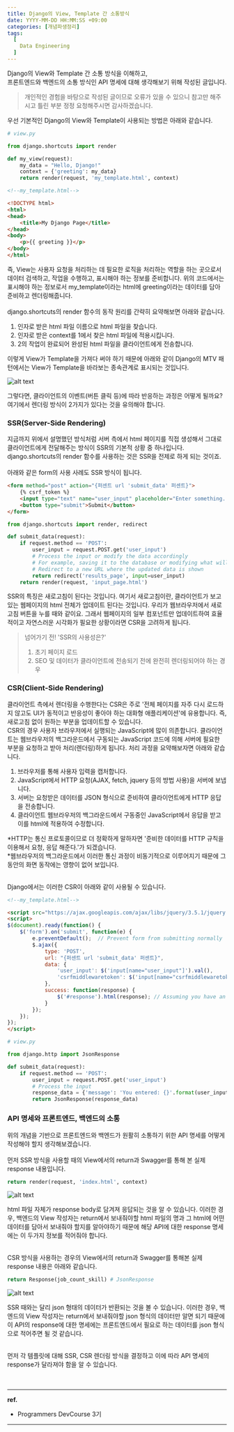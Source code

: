 ```yaml
---
title: Django의 View, Template 간 소통방식
date: YYYY-MM-DD HH:MM:SS +09:00
categories: [개념파생정리]
tags:
  [
    Data Engineering
  ]
---
```


Django의 View와 Template 간 소통 방식을 이해하고,<br/>
프론트엔드와 백엔드의 소통 방식인 API 명세에 대해 생각해보기 위해 작성된 글입니다.<br/>

> 개인적인 경험을 바탕으로 작성된 글이므로 오류가 있을 수 있으니 참고만 해주시고 틀린 부분 정정 요청해주시면 감사하겠습니다.

우선 기본적인 Django의 View와 Template이 사용되는 방법은 아래와 같습니다.

```python
# view.py

from django.shortcuts import render

def my_view(request):
    my_data = "Hello, Django!"
    context = {'greeting': my_data}
    return render(request, 'my_template.html', context)
```

```html
<!--my_template.html-->

<!DOCTYPE html>
<html>
<head>
    <title>My Django Page</title>
</head>
<body>
    <p>{{ greeting }}</p>
</body>
</html>
```

즉, View는 사용자 요청을 처리하는 데 필요한 로직을 처리하는 역할을 하는 곳으로서 데이터 검색하고, 작업을 수행하고, 표시해야 하는 정보를 준비합니다. 위의 코드에서는 표시해야 하는 정보로서 my_template이라는 html에 greeting이라는 데이터를 담아 준비하고 렌더링해줍니다.<br/>
<br/>
django.shortcuts의 render 함수의 동작 원리를 간략히 요약해보면 아래와 같습니다.<br/>

1. 인자로 받은 html 파일 이름으로 html 파일을 찾습니다.
2. 인자로 받은 context를 1에서 찾은 html 파일에 적용시킵니다.
3. 2의 작업이 완료되어 완성된 html 파일을 클라이언트에게 전송합니다.

이렇게 View가 Template을 가져다 써야 하기 때문에 아래와 같이 Django의 MTV 패턴에서는 View가 Template을 바라보는 종속관계로 표시되는 것입니다.

![alt text](./figures/mtv.png)

그렇다면, 클라이언트의 이벤트(버튼 클릭 등)에 따라 반응하는 과정은 어떻게 될까요?<br/>
여기에서 렌더링 방식이 2가지가 있다는 것을 유의해야 합니다.<br/>

### SSR(Server-Side Rendering)

지금까지 위에서 설명했던 방식처럼 서버 측에서 html 페이지를 직접 생성해서 그대로 클라이언트에게 전달해주는 방식이 SSR의 기본적 상황 중 하나입니다. django.shortcuts의 render 함수를 사용하는 것은 SSR을 전제로 하게 되는 것이죠.<br/>
<br/>
아래와 같은 form의 사용 사례도 SSR 방식이 됩니다.<br/>

```html
<form method="post" action="{퍼센트 url 'submit_data' 퍼센트}">
    {% csrf_token %}
    <input type="text" name="user_input" placeholder="Enter something...">
    <button type="submit">Submit</button>
</form>
```

```python
from django.shortcuts import render, redirect

def submit_data(request):
    if request.method == 'POST':
        user_input = request.POST.get('user_input')
        # Process the input or modify the data accordingly
        # For example, saving it to the database or modifying what will be displayed
        # Redirect to a new URL where the updated data is shown
        return redirect('results_page', input=user_input)
    return render(request, 'input_page.html')
```

SSR의 특징은 새로고침이 된다는 것입니다. 여기서 새로고침이란, 클라이언트가 보고 있는 웹페이지의 html 전체가 업데이트 된다는 것입니다. 우리가 웹브라우저에서 새로고침 버튼을 누를 때와 같이요. 그래서 웹페이지의 일부 컴포넌트만 업데이트하여 효율적이고 자연스러운 시각화가 필요한 상황이라면 CSR을 고려하게 됩니다.<br/>

> 넘어가기 전! 'SSR의 사용성은?'
> 1. 초기 페이지 로드
> 2. SEO 및 데이터가 클라이언트에 전송되기 전에 완전히 렌더링되어야 하는 경우

### CSR(Client-Side Rendering)

클라이언트 측에서 렌더링을 수행한다는 CSR은 주로 '전체 페이지를 자주 다시 로드하지 않고도 UI가 동적이고 반응성이 좋아야 하는 대화형 애플리케이션'에 유용합니다. 즉, 새로고침 없이 원하는 부분을 업데이트할 수 있습니다.<br/>
CSR의 경우 사용자 브라우저에서 실행되는 JavaScript에 많이 의존합니다. 클라이언트는 웹브라우저의 백그라운드에서 구동되는 JavaScript 코드에 의해 서버에 필요한 부분을 요청하고 받아 처리(렌더링)하게 됩니다. 처리 과정을 요약해보자면 아래와 같습니다.

1. 브라우저를 통해 사용자 입력을 캡처합니다.
2. JavaScript에서 HTTP 요청(AJAX, fetch, jquery 등의 방법 사용)을 서버에 보냅니다.
3. 서버는 요청받은 데이터를 JSON 형식으로 준비하여 클라이언트에게 HTTP 응답을 전송합니다.
4. 클라이언트 웹브라우저의 백그라운드에서 구동중인 JavaScript에서 응답을 받고 이를 html에 적용하여 수정합니다.

*HTTP는 통신 프로토콜이므로 더 정확하게 말하자면 '준비한 데이터를 HTTP 규칙을 이용해서 요청, 응답 해준다.'가 되겠습니다.<br/>
*웹브라우저의 백그라운드에서 이러한 통신 과정이 비동기적으로 이루어지기 때문에 그동안의 화면 동작에는 영향이 없어 보입니다.<br/>
<br/>

Django에서는 이러한 CSR이 아래와 같이 사용될 수 있습니다.<br/>

```html
<!--my_template.html-->

<script src="https://ajax.googleapis.com/ajax/libs/jquery/3.5.1/jquery.min.js"></script>
<script>
$(document).ready(function() {
    $('form').on('submit', function(e) {
        e.preventDefault();  // Prevent form from submitting normally
        $.ajax({
            type: 'POST',
            url: "{퍼센트 url 'submit_data' 퍼센트}",
            data: {
                'user_input': $('input[name="user_input"]').val(),
                'csrfmiddlewaretoken': $('input[name="csrfmiddlewaretoken"]').val()
            },
            success: function(response) {
                $('#response').html(response); // Assuming you have an element with ID 'response'
            }
        });
    });
});
</script>
```

```python
# view.py

from django.http import JsonResponse

def submit_data(request):
    if request.method == 'POST':
        user_input = request.POST.get('user_input')
        # Process the input
        response_data = {'message': 'You entered: {}'.format(user_input)}
        return JsonResponse(response_data)
```

### API 명세와 프론트엔드, 백엔드의 소통

위의 개념을 기반으로 프론트엔드와 백엔드가 원활히 소통하기 위한 API 명세를 어떻게 작성해야 할지 생각해보겠습니다.<br/>
<br/>
먼저 SSR 방식을 사용할 때의 View에서의 return과 Swagger를 통해 본 실제 response 내용입니다.

```python
return render(request, 'index.html', context)
```

![alt text](./figures/swagger_ssr_res.png)

html 파일 자체가 response body로 담겨져 응답되는 것을 알 수 있습니다. 이러한 경우, 백엔드의 View 작성자는 return에서 보내줘야할 html 파일의 명과 그 html에 어떤 데이터를 담아서 보내줘야 할지를 알아야하기 때문에 해당 API에 대한 response 명세에는 이 두가지 정보를 적어줘야 합니다.<br/>
<br/>

CSR 방식을 사용하는 경우의 View에서의 return과 Swagger를 통해본 실제 response 내용은 아래와 같습니다.

```python
return Response(job_count_skill) # JsonResponse
```

![alt text](./figures/swagger_csr_res.png)

SSR 때와는 달리 json 형태의 데이터가 반환되는 것을 볼 수 있습니다. 이러한 경우, 백엔드의 View 작성자는 return에서 보내줘야할 json 형식의 데이터만 알면 되기 때문에 이 API의 response에 대한 명세에는 프론트엔드에서 필요로 하는 데이터를 json 형식으로 적어주면 될 것 같습니다.

<br/>
먼저 각 템플릿에 대해 SSR, CSR 렌더링 방식을 결정하고 이에 따라 API 명세의 response가 달라져야 함을 알 수 있습니다.

<br/>
<br/>
<br/>

<hr/>

**ref.**<br/>
- Programmers DevCourse 3기

<hr/>